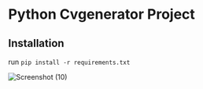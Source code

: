 # Python Cvgenerator Project

## Installation
run `pip install -r requirements.txt`

![Screenshot (10)](https://user-images.githubusercontent.com/18647949/99886716-f3836080-2c3e-11eb-9ccd-8946ff66a945.png)
